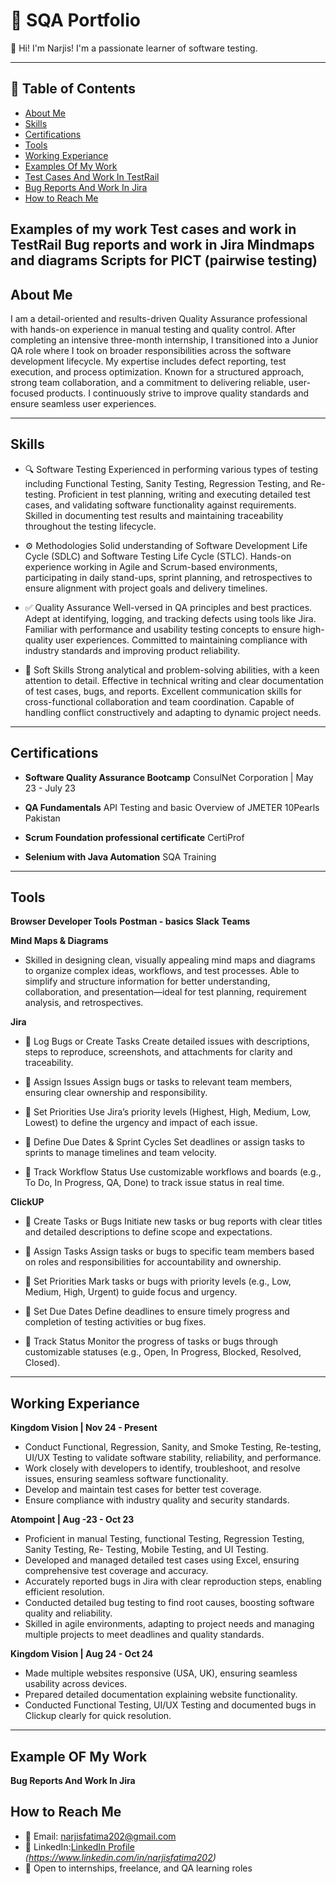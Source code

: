 # 📁 SQA Portfolio

👋 Hi! I'm Narjis! I'm a passionate learner of software testing.

---

## 🔗 Table of Contents
- [About Me](#about-me)
- [Skills](#skills)
- [Certifications](#certifications)
- [Tools](#tools)
- [Working Experiance](#working-experiance)
- [Examples Of My Work](#examples-of-my-work)
- [Test Cases And Work In TestRail](#test-cases-and-work-in-testrail)
- [Bug Reports And Work In Jira](#bug-report-and-work-in-jira)
- [How to Reach Me](#how-to-reach-me)



Examples of my work
 Test cases and work in TestRail
  Bug reports and work in Jira
 Mindmaps and diagrams
 Scripts for PICT (pairwise testing)
---------------


## About Me

I am a detail-oriented and results-driven Quality Assurance professional with hands-on experience in manual testing and quality control. After completing an intensive three-month internship, I transitioned into a Junior QA role where I took on broader responsibilities across the software development lifecycle. My expertise includes defect reporting, test execution, and process optimization. Known for a structured approach, strong team collaboration, and a commitment to delivering reliable, user-focused products. I continuously strive to improve quality standards and ensure seamless user experiences.

---

 ## Skills

- 🔍 Software Testing
Experienced in performing various types of testing including Functional Testing, Sanity Testing, Regression Testing, and Re-testing. Proficient in test planning, writing and executing detailed test cases, and validating software functionality against requirements. Skilled in documenting test results and maintaining traceability throughout the testing lifecycle.

- ⚙️ Methodologies
Solid understanding of Software Development Life Cycle (SDLC) and Software Testing Life Cycle (STLC). Hands-on experience working in Agile and Scrum-based environments, participating in daily stand-ups, sprint planning, and retrospectives to ensure alignment with project goals and delivery timelines.

- ✅ Quality Assurance
Well-versed in QA principles and best practices. Adept at identifying, logging, and tracking defects using tools like Jira. Familiar with performance and usability testing concepts to ensure high-quality user experiences. Committed to maintaining compliance with industry standards and improving product reliability.

- 🧠 Soft Skills
Strong analytical and problem-solving abilities, with a keen attention to detail. Effective in technical writing and clear documentation of test cases, bugs, and reports. Excellent communication skills for cross-functional collaboration and team coordination. Capable of handling conflict constructively and adapting to dynamic project needs.

---

## Certifications 

- **Software Quality Assurance Bootcamp**
ConsulNet Corporation | May 23 - July 23 
 
- **QA Fundamentals**
API Testing and basic Overview of JMETER 
  10Pearls Pakistan 

- **Scrum Foundation professional certificate**
  CertiProf 

- **Selenium with Java Automation**
  SQA Training

---
## Tools

**Browser Developer Tools**
**Postman - basics**
**Slack**
**Teams**

**Mind Maps & Diagrams**
- Skilled in designing clean, visually appealing mind maps and diagrams to organize complex ideas, workflows, and test processes. Able to simplify and structure information for better understanding, collaboration, and presentation—ideal for test planning, requirement analysis, and retrospectives.

**Jira**

- 📝 Log Bugs or Create Tasks
Create detailed issues with descriptions, steps to reproduce, screenshots, and attachments for clarity and traceability.

- 👤 Assign Issues
Assign bugs or tasks to relevant team members, ensuring clear ownership and responsibility.

- 📌 Set Priorities
Use Jira’s priority levels (Highest, High, Medium, Low, Lowest) to define the urgency and impact of each issue.

- 📅 Define Due Dates & Sprint Cycles
Set deadlines or assign tasks to sprints to manage timelines and team velocity.

- 🔄 Track Workflow Status
Use customizable workflows and boards (e.g., To Do, In Progress, QA, Done) to track issue status in real time.

 **ClickUP**

- 📝 Create Tasks or Bugs
Initiate new tasks or bug reports with clear titles and detailed descriptions to define scope and expectations.

- 👤 Assign Tasks
Assign tasks or bugs to specific team members based on roles and responsibilities for accountability and ownership.

- 📌 Set Priorities
Mark tasks or bugs with priority levels (e.g., Low, Medium, High, Urgent) to guide focus and urgency.

- 📅 Set Due Dates
Define deadlines to ensure timely progress and completion of testing activities or bug fixes.

- 🔄 Track Status
Monitor the progress of tasks or bugs through customizable statuses (e.g., Open, In Progress, Blocked, Resolved, Closed).

-------
## Working Experiance

**Kingdom Vision | Nov 24 - Present**

- Conduct Functional, Regression, Sanity, and Smoke Testing, Re-testing, UI/UX Testing to validate software stability, reliability, and performance.
- Work closely with developers to identify, troubleshoot, and resolve issues, ensuring seamless software functionality.
- Develop and maintain test cases for better test coverage.
- Ensure compliance with industry quality and security standards.

 **Atompoint | Aug -23 - Oct 23**

- Proficient in manual Testing, functional Testing, Regression Testing, Sanity Testing, Re- Testing, Mobile Testing, and UI Testing. 
- Developed and managed detailed test cases using Excel, ensuring comprehensive test coverage and accuracy. 
- Accurately reported bugs in Jira with clear reproduction steps, enabling efficient resolution.
- Conducted detailed bug testing to find root causes, boosting software quality and reliability.
- Skilled in agile environments, adapting to project needs and managing multiple projects to meet deadlines and quality standards.

**Kingdom Vision | Aug 24 - Oct 24**

- Made multiple websites responsive (USA, UK), ensuring seamless usability across devices.
- Prepared detailed documentation explaining website functionality.
- Conducted Functional Testing, UI/UX Testing and documented bugs in Clickup clearly for quick resolution.
  

--------
   ## Example OF My Work

 **Bug Reports And Work In Jira**
 
## How to Reach Me

- 📧 Email: narjisfatima202@gmail.com  
- 🔗 LinkedIn:[LinkedIn Profile](#) *(https://www.linkedin.com/in/narjisfatima202)*  
- 💼 Open to internships, freelance, and QA learning roles  
